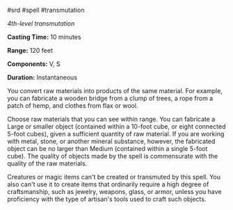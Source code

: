 #srd #spell #transmutation 

*4th-level transmutation*

**Casting Time:** 10 minutes

**Range:** 120 feet

**Components:** V, S

**Duration:** Instantaneous

You convert raw materials into products of the same material. For example, you can fabricate a wooden bridge from a clump of trees, a rope from a patch of hemp, and clothes from flax or wool.

Choose raw materials that you can see within range. You can fabricate a Large or smaller object (contained within a 10-foot cube, or eight connected 5-foot cubes), given a sufficient quantity of raw material. If you are working with metal, stone, or another mineral substance, however, the fabricated object can be no larger than Medium (contained within a single 5-foot cube). The quality of objects made by the spell is commensurate with the quality of the raw materials.

Creatures or magic items can't be created or transmuted by this spell. You also can't use it to create items that ordinarily require a high degree of craftsmanship, such as jewelry, weapons, glass, or armor, unless you have proficiency with the type of artisan's tools used to craft such objects.
